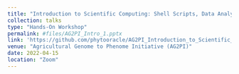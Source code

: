 ```yaml
---
title: "Introduction to Scientific Computing: Shell Scripts, Data Analysis, & Machine Learning"
collection: talks
type: "Hands-On Workshop"
permalink: #files/AG2PI_Intro_1.pptx
link: 'https://github.com/phytooracle/AG2PI_Introduction_to_Scientific_Computing'
venue: "Agricultural Genome to Phenome Initiative (AG2PI)"
date: 2022-04-15
location: "Zoom"
---
```

